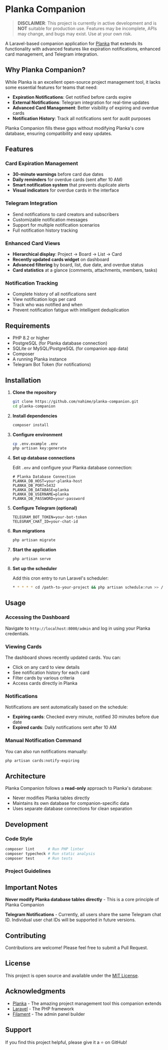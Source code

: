 # Planka Companion

> **DISCLAIMER**: This project is currently in active development and is **NOT** suitable for production use. Features may be incomplete, APIs may change, and bugs may exist. Use at your own risk.

A Laravel-based companion application for [Planka](https://github.com/plankanban/planka) that extends its functionality with advanced features like expiration notifications, enhanced card management, and Telegram integration.

## Why Planka Companion?

While Planka is an excellent open-source project management tool, it lacks some essential features for teams that need:
- **Expiration Notifications**: Get notified before cards expire
- **External Notifications**: Telegram integration for real-time updates
- **Advanced Card Management**: Better visibility of expiring and overdue cards
- **Notification History**: Track all notifications sent for audit purposes

Planka Companion fills these gaps without modifying Planka's core database, ensuring compatibility and easy updates.

## Features

### Card Expiration Management
- **30-minute warnings** before card due dates
- **Daily reminders** for overdue cards (sent after 10 AM)
- **Smart notification system** that prevents duplicate alerts
- **Visual indicators** for overdue cards in the interface

### Telegram Integration
- Send notifications to card creators and subscribers
- Customizable notification messages
- Support for multiple notification scenarios
- Full notification history tracking

### Enhanced Card Views
- **Hierarchical display**: Project → Board → List → Card
- **Recently updated cards widget** on dashboard
- **Advanced filtering** by board, list, due date, and overdue status
- **Card statistics** at a glance (comments, attachments, members, tasks)

### Notification Tracking
- Complete history of all notifications sent
- View notification logs per card
- Track who was notified and when
- Prevent notification fatigue with intelligent deduplication

## Requirements

- PHP 8.2 or higher
- PostgreSQL (for Planka database connection)
- SQLite or MySQL/PostgreSQL (for companion app data)
- Composer
- A running Planka instance
- Telegram Bot Token (for notifications)

## Installation

1. **Clone the repository**
   ```bash
   git clone https://github.com/nahime/planka-companion.git
   cd planka-companion
   ```

2. **Install dependencies**
   ```bash
   composer install
   ```

3. **Configure environment**
   ```bash
   cp .env.example .env
   php artisan key:generate
   ```

4. **Set up database connections**
   
   Edit `.env` and configure your Planka database connection:
   ```env
   # Planka Database Connection
   PLANKA_DB_HOST=your-planka-host
   PLANKA_DB_PORT=5432
   PLANKA_DB_DATABASE=planka
   PLANKA_DB_USERNAME=planka
   PLANKA_DB_PASSWORD=your-password
   ```

5. **Configure Telegram (optional)**
   ```env
   TELEGRAM_BOT_TOKEN=your-bot-token
   TELEGRAM_CHAT_ID=your-chat-id
   ```

6. **Run migrations**
   ```bash
   php artisan migrate
   ```

7. **Start the application**
   ```bash
   php artisan serve
   ```

8. **Set up the scheduler**
   
   Add this cron entry to run Laravel's scheduler:
   ```bash
   * * * * * cd /path-to-your-project && php artisan schedule:run >> /dev/null 2>&1
   ```

## Usage

### Accessing the Dashboard

Navigate to `http://localhost:8000/admin` and log in using your Planka credentials.

### Viewing Cards

The dashboard shows recently updated cards. You can:
- Click on any card to view details
- See notification history for each card
- Filter cards by various criteria
- Access cards directly in Planka

### Notifications

Notifications are sent automatically based on the schedule:
- **Expiring cards**: Checked every minute, notified 30 minutes before due date
- **Expired cards**: Daily notifications sent after 10 AM

### Manual Notification Command

You can also run notifications manually:
```bash
php artisan cards:notify-expiring
```

## Architecture

Planka Companion follows a **read-only** approach to Planka's database:
- Never modifies Planka tables directly
- Maintains its own database for companion-specific data
- Uses separate database connections for clean separation

## Development

### Code Style
```bash
composer lint      # Run PHP linter
composer typecheck # Run static analysis
composer test      # Run tests
```

### Project Guidelines

## Important Notes

**Never modify Planka database tables directly** - This is a core principle of Planka Companion

**Telegram Notifications** - Currently, all users share the same Telegram chat ID. Individual user chat IDs will be supported in future versions.

## Contributing

Contributions are welcome! Please feel free to submit a Pull Request.

## License

This project is open source and available under the [MIT License](LICENSE).

## Acknowledgments

- [Planka](https://github.com/plankanban/planka) - The amazing project management tool this companion extends
- [Laravel](https://laravel.com) - The PHP framework
- [Filament](https://filamentphp.com) - The admin panel builder

## Support

If you find this project helpful, please give it a ⭐ on GitHub!
